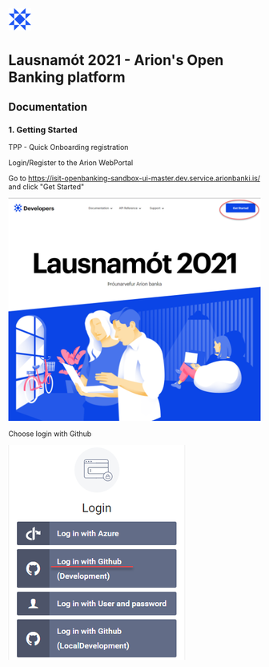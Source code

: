 ![Logo](https://github.com/EikiEgilz/OpenBanking2021-Documentation/blob/main/01%20-%20arionlogoblue.png?raw=true)
# Lausnamót 2021 - Arion's Open Banking platform


## Documentation


  ### 1. Getting Started

  TPP - Quick Onboarding registration
  
  Login/Register to the Arion WebPortal

Go to https://isit-openbanking-sandbox-ui-master.dev.service.arionbanki.is/ and click "Get Started"


![App Screenshot](https://raw.githubusercontent.com/EikiEgilz/OpenBanking2021-Documentation/main/02%20-%20Getting%20Started.png)



Choose login with Github

![App Screenshot](https://github.com/EikiEgilz/OpenBanking2021-Documentation/blob/main/03%20-%20Login%20With%20Github.png?raw=true)
  







